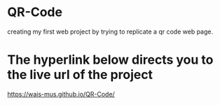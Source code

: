 # QR-Code

creating my first web project by trying to replicate a qr code web page.

# The hyperlink below directs you to the live url of the project

https://wais-mus.github.io/QR-Code/
